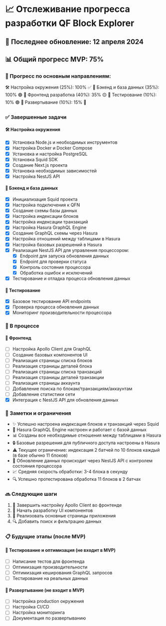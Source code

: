 # 📈 Отслеживание прогресса разработки QF Block Explorer

## 📅 Последнее обновление: 12 апреля 2024

## 📊 Общий прогресс MVP: 75%

### 🎯 Прогресс по основным направлениям:
🛠️ Настройка окружения (25%): 100% ✅
🔋 Бэкенд и база данных (35%): 100% 🟢
🎨 Фронтенд разработка (40%): 35% 🟡
🧪 Тестирование (10%): 10% 🟣
🚀 Развертывание (10%): 15% 🔴

### ✅ Завершенные задачи

#### 🛠️ Настройка окружения
- [x] Установка Node.js и необходимых инструментов
- [x] Настройка Docker и Docker Compose
- [x] Установка и настройка PostgreSQL
- [x] Установка Squid SDK
- [x] Создание Next.js проекта
- [x] Установка необходимых зависимостей
- [x] Настройка NestJS API

#### 🔋 Бэкенд и база данных
- [x] Инициализация Squid проекта
- [x] Настройка подключения к QFN
- [x] Создание схемы базы данных
- [x] Настройка индексации блоков
- [x] Настройка индексации транзакций
- [x] Настройка Hasura GraphQL Engine
- [x] Создание GraphQL схемы через Hasura
- [x] Настройка отношений между таблицами в Hasura
- [x] Настройка базовых разрешений в Hasura
- [x] Реализация NestJS API для управления процессором:
  - [x] Endpoint для запуска обновления данных
  - [x] Endpoint для проверки статуса
  - [x] Контроль состояния процессора
  - [x] Обработка ошибок и исключений
- [x] Тестирование и отладка процесса обновления данных

#### 🧪 Тестирование
- [x] Базовое тестирование API endpoints
- [x] Проверка процесса обновления данных
- [x] Мониторинг производительности процессора

### 🔄 В процессе

#### 🎨 Фронтенд
- [ ] Настройка Apollo Client для GraphQL
- [ ] Создание базовых компонентов UI
- [ ] Реализация страницы списка блоков
- [ ] Реализация страницы деталей блока
- [ ] Реализация страницы списка транзакций
- [ ] Реализация страницы деталей транзакции
- [ ] Реализация страницы аккаунта
- [ ] Добавление поиска по блокам/транзакциям/аккаунтам
- [ ] Добавление статистики сети
- [x] Интеграция с NestJS API для обновления данных

### 📝 Заметки и ограничения
- ✨ Успешно настроена индексация блоков и транзакций через Squid
- 🔗 Hasura GraphQL Engine настроен и работает с базой данных
- 📊 Созданы все необходимые отношения между таблицами в Hasura
- 🔒 Базовые разрешения для публичного доступа настроены в Hasura
- ⚠️ Текущее ограничение: индексация 2 батчей по 10 блоков каждый (в базе обычно 11 блоков)
- 🔄 Обновление данных происходит через NestJS API с контролем состояния процессора
- 📈 Средняя скорость обработки: 3-4 блока в секунду
- 🔍 Успешно протестирована обработка 11 блоков в 2 батчах

### 🔜 Следующие шаги
1. 🎨 Завершить настройку Apollo Client во фронтенде
2. 🎨 Начать разработку UI компонентов
3. 🎨 Реализовать основные страницы приложения
4. 🔍 Добавить поиск и фильтрацию данных

### 📋 Будущие этапы (после MVP)

#### 🧪 Тестирование и оптимизация (не входит в MVP)
- [ ] Написание тестов для фронтенда
- [ ] Оптимизация производительности
- [ ] Оптимизация кеширования GraphQL запросов
- [ ] Тестирование на реальных данных

#### 🚀 Развертывание (не входит в MVP)
- [ ] Настройка production окружения
- [ ] Настройка CI/CD
- [ ] Настройка мониторинга
- [ ] Документация по развертыванию 